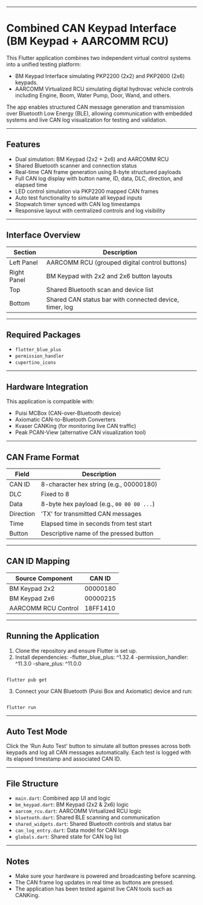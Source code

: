 
---
# Combined CAN Keypad Interface (BM Keypad + AARCOMM RCU)

This Flutter application combines two independent virtual control systems into a unified testing platform:

- BM Keypad Interface simulating PKP2200 (2x2) and PKP2600 (2x6) keypads.
- AARCOMM Virtualized RCU simulating digital hydrovac vehicle controls including Engine, Boom, Water Pump, Door, Wand, and others.

The app enables structured CAN message generation and transmission over Bluetooth Low Energy (BLE), allowing communication with embedded systems and live CAN log visualization for testing and validation.

---

## Features

- Dual simulation: BM Keypad (2x2 + 2x6) and AARCOMM RCU
- Shared Bluetooth scanner and connection status
- Real-time CAN frame generation using 8-byte structured payloads
- Full CAN log display with button name, ID, data, DLC, direction, and elapsed time
- LED control simulation via PKP2200 mapped CAN frames
- Auto test functionality to simulate all keypad inputs
- Stopwatch timer synced with CAN log timestamps
- Responsive layout with centralized controls and log visibility

---

## Interface Overview

| Section           | Description                                              |
|-------------------|----------------------------------------------------------|
| Left Panel        | AARCOMM RCU (grouped digital control buttons)            |
| Right Panel       | BM Keypad with 2x2 and 2x6 button layouts                |
| Top               | Shared Bluetooth scan and device list                    |
| Bottom            | Shared CAN status bar with connected device, timer, log  |

---

## Required Packages

- `flutter_blue_plus`
- `permission_handler`
- `cupertino_icons`


---

## Hardware Integration

This application is compatible with:

- Puisi MCBox (CAN-over-Bluetooth device)
- Axiomatic CAN-to-Bluetooth Converters
- Kvaser CANKing (for monitoring live CAN traffic)
- Peak PCAN-View (alternative CAN visualization tool)

---

## CAN Frame Format

| Field     | Description                               |
|-----------|-------------------------------------------|
| CAN ID    | 8-character hex string (e.g., 00000180)    |
| DLC       | Fixed to 8                                 |
| Data      | 8-byte hex payload (e.g., `00 00 00 ...`)  |
| Direction | 'TX' for transmitted CAN messages          |
| Time      | Elapsed time in seconds from test start    |
| Button    | Descriptive name of the pressed button     |

---

## CAN ID Mapping

| Source Component    | CAN ID     |
|---------------------|------------|
| BM Keypad 2x2       | 00000180   |
| BM Keypad 2x6       | 00000215   |
| AARCOMM RCU Control | 18FF1410   |

---

## Running the Application

1. Clone the repository and ensure Flutter is set up.
2. Install dependencies:
     -flutter_blue_plus: ^1.32.4
     -permission_handler: ^11.3.0
     -share_plus: ^11.0.0

```

flutter pub get

```

3. Connect your CAN Bluetooth (Puisi Box and Axiomatic) device and run:

```

flutter run

```



---

## Auto Test Mode

Click the 'Run Auto Test' button to simulate all button presses across both keypads and log all CAN messages automatically. Each test is logged with its elapsed timestamp and associated CAN ID.

---

## File Structure

- `main.dart`: Combined app UI and logic
- `bm_keypad.dart`: BM Keypad (2x2 & 2x6) logic
- `aarcom_rcu.dart`: AARCOMM Virtualized RCU logic
- `bluetooth.dart`: Shared BLE scanning and communication
- `shared_widgets.dart`: Shared Bluetooth controls and status bar
- `can_log_entry.dart`: Data model for CAN logs
- `globals.dart`: Shared state for CAN log list

---

## Notes

- Make sure your hardware is powered and broadcasting before scanning.
- The CAN frame log updates in real time as buttons are pressed.
- The application has been tested against live CAN tools such as CANKing.

```
